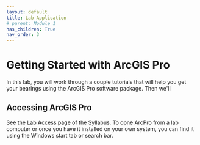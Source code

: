 ```yaml
---
layout: default
title: Lab Application
# parent: Module 1
has_children: True
nav_order: 3
---
```


# Getting Started with ArcGIS Pro

In this lab, you will work through a couple tutorials that will help you get your bearings using the ArcGIS Pro software package.  Then we'll 



## Accessing ArcGIS Pro

See the [Lab Access page](https://june-skeeter.github.io/GEOS270W2/docs/Labs.html) of the Syllabus.  To opne ArcPro from a lab computer or once you have it installed on your own system, you can find it using the Windows start tab or search bar.  
